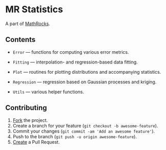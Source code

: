 # MR Statistics

A part of [MathRocks](https://github.com/MathRocks/MathRocks).

## Contents

* `Error` — functions for computing various error metrics.

* `Fitting` — interpolation- and regression-based data fitting.

* `Plot` — routines for plotting distributions and accompanying statistics.

* `Regression` — regression based on Gaussian processes and kriging.

* `Utils` — various helper functions.

## Contributing

1. [Fork](https://help.github.com/articles/fork-a-repo) the project.
2. Create a branch for your feature (`git checkout -b awesome-feature`).
3. Commit your changes (`git commit -am 'Add an awesome feature'`).
4. Push to the branch (`git push -u origin awesome-feature`).
5. [Create](https://help.github.com/articles/creating-a-pull-request)
   a Pull Request.
